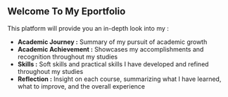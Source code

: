 ## Welcome To My Eportfolio
This platform will provide you an in-depth look into my :
- **Academic Journey :** Summary of my pursuit of academic growth
- **Academic Achievement :** Showcases my accomplishments and recognition throughout my studies
- **Skills :** Soft skills and practical skills I have developed and refined throughout my studies
- **Reflection :** Insight on each course, summarizing what I have learned, what to improve, and the overall experience

